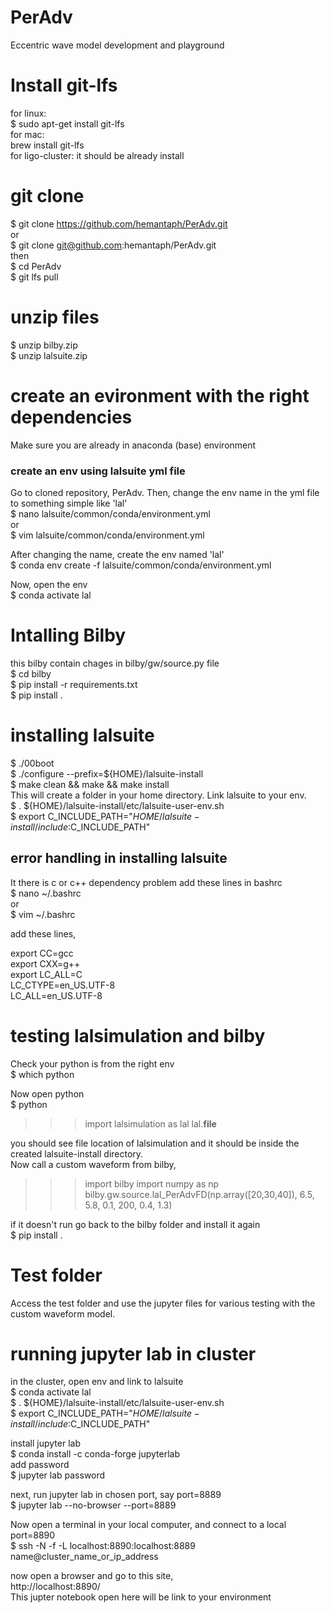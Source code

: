 # PerAdv
Eccentric wave model development and playground

# Install git-lfs
for linux: \
$ sudo apt-get install git-lfs \
for mac: \
brew install git-lfs \
for ligo-cluster: it should be already install 

# git clone 
$ git clone https://github.com/hemantaph/PerAdv.git \
or \
$ git clone git@github.com:hemantaph/PerAdv.git \
then \
$ cd PerAdv \
$ git lfs pull 

# unzip files 
$ unzip bilby.zip \
$ unzip lalsuite.zip 

# create an evironment with the right dependencies 
Make sure you are already in anaconda (base) environment 

### create an env using lalsuite yml file 
Go to cloned repository, PerAdv. Then, change the env name in the yml file to something simple like 'lal' \
$ nano lalsuite/common/conda/environment.yml \
or  \
$ vim lalsuite/common/conda/environment.yml 

After changing the name, create the env named 'lal' \
$ conda env create -f lalsuite/common/conda/environment.yml 

Now, open the env \
$ conda activate lal 

# Intalling Bilby 
this bilby contain chages in bilby/gw/source.py file \
$ cd bilby \
$ pip install -r requirements.txt \
$ pip install .

# installing lalsuite 
$ ./00boot \
$ ./configure --prefix=${HOME}/lalsuite-install \
$ make clean && make && make install \
This will create a folder in your home directory. Link lalsuite to your env. \
$ . ${HOME}/lalsuite-install/etc/lalsuite-user-env.sh \
$ export C_INCLUDE_PATH="${HOME}/lalsuite-install/include:$C_INCLUDE_PATH" 

## error handling in installing lalsuite 
It there is c or c++ dependency problem add these lines in bashrc \
$ nano ~/.bashrc \
or \
$ vim ~/.bashrc

add these lines,

export CC=gcc \
export CXX=g++ \
export LC_ALL=C \
LC_CTYPE=en_US.UTF-8 \
LC_ALL=en_US.UTF-8 

# testing lalsimulation and bilby 
Check your python is from the right env \
$ which python

Now open python \
$ python 
>>> import lalsimulation as lal 
>>> lal.__file__ 

you should see file location of lalsimulation and it should be inside the created lalsuite-install directory. \
Now call a custom waveform from bilby, 
>>> import bilby 
>>> import numpy as np 
>>> bilby.gw.source.lal_PerAdvFD(np.array([20,30,40]), 6.5, 5.8, 0.1, 200, 0.4, 1.3) 

if it doesn't run go back to the bilby folder and install it again \
$ pip install . 

# Test folder 
Access the test folder and use the jupyter files for various testing with the custom waveform model. 

# running jupyter lab in cluster
in the cluster, open env and link to lalsuite \
$ conda activate lal \
$ . ${HOME}/lalsuite-install/etc/lalsuite-user-env.sh \
$ export C_INCLUDE_PATH="${HOME}/lalsuite-install/include:$C_INCLUDE_PATH" 

install jupyter lab \
$ conda install -c conda-forge jupyterlab \
add password \
$ jupyter lab password 

next, run jupyter lab in chosen port, say port=8889 \
$  jupyter lab --no-browser --port=8889 

Now open a terminal in your local computer, and connect to a local port=8890 \
$ ssh -N -f -L localhost:8890:localhost:8889 name@cluster_name_or_ip_address 

now open a browser and go to this site, \
http://localhost:8890/ \
This jupter notebook open here will be link to your environment





